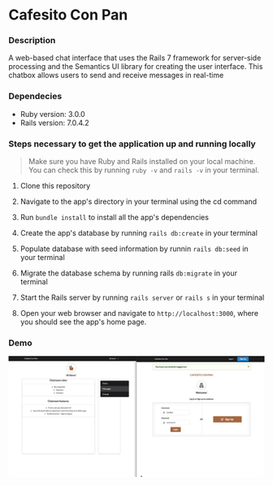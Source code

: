 # Cafesito Con Pan

### Description
A web-based chat interface that uses the Rails 7 framework for server-side processing and the Semantics UI library for creating the user interface. This chatbox allows users to send and receive messages in real-time

### Dependecies
* Ruby version: 3.0.0
* Rails version: 7.0.4.2

### Steps necessary to get the application up and running locally

> Make sure you have Ruby and Rails installed on your local machine. You can check this by running `ruby -v` and `rails -v` in your terminal.

1. Clone this repository

2. Navigate to the app's directory in your terminal using the cd command

3. Run `bundle install` to install all the app's dependencies

4. Create the app's database by running `rails db:create` in your terminal

5. Populate database with seed information by runnin `rails db:seed` in your terminal

6. Migrate the database schema by running rails `db:migrate` in your terminal

7. Start the Rails server by running `rails server` or `rails s` in your terminal

8. Open your web browser and navigate to `http://localhost:3000`, where you should see the app's home page.

### Demo
![](./app/assets/images/chatbox_demo.gif)
